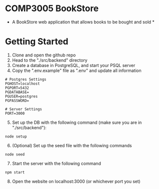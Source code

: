 # COMP3005 BookStore

* A BookStore web application that allows books to be bought and sold *

# Getting Started
1. Clone and open the github repo
2. Head to the "./src/backend" directory
3. Create a database in PostgreSQL, and start your PSQL server
4. Copy the ".env.example" file as ".env" and update all information
```
# Postgres Settings
PGHOST=localhost
PGPORT=5432
PGDATABASE=
PGUSER=postgres
PGPASSWORD=

# Server Settings
PORT=3000
```
5. Set up the DB with the following command (make sure you are in "./src/backend"):
```
node setup
```
6. (Optional) Set up the seed file with the following commands
```
node seed
```
7. Start the server with the following command
```
npm start
```
8. Open the website on localhost:3000 (or whichever port you set)

